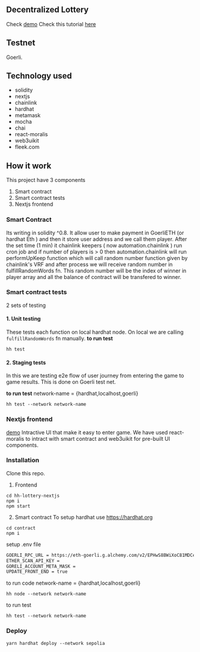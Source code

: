 ## Decentralized Lottery
Check [demo](https://tiny-dew-2052.on.fleek.co/)
Check this tutorial [here](https://www.youtube.com/watch?v=gyMwXuJrbJQ&t=63378s&ab_channel=freeCodeCamp.org)
## Testnet
Goerli.

## Technology used
- solidity
- nextjs
- chainlink
- hardhat
- metamask
- mocha
- chai
- react-moralis
- web3uikit
- fleek.com
## How it work
This project have 3 components 
1. Smart contract
2. Smart contract tests
3. Nextjs frontend

### Smart Contract
Its writing in solidity ^0.8. It allow user to make payment in GoerliETH (or hardhat Eth ) and then it store user address and we call them player. After the set time (1 min) it chainlink keepers ( now automation.chainlink ) run cron job and if number of players is > 0 then automation.chainlink will run performUpKeep function which will call random number function given by chainlink's VRF and after process we will receive random number in fulfillRandomWords fn. This random number will be the index of winner in player array and all the balance of contract will be transfered to winner.

### Smart contract tests
2 sets of testing
#### 1. Unit testing
These tests each function on local hardhat node. On local we are calling `fulfillRandomWords` fn manually.
**to run test** 
```
hh test
```

#### 2. Staging tests
In this we are testing e2e flow of user journey from entering the game to game results. This is done on Goerli test net.

**to run test** 
network-name = {hardhat,localhost,goerli}

```
hh test --network network-name
```

### Nextjs frontend
[demo](https://tiny-dew-2052.on.fleek.co/)
Intractive UI that make it easy to enter game. We have used react-moralis to intract with smart contract and web3uikit for pre-built UI components.

### Installation
Clone this repo.
1. Frontend
```
cd hh-lottery-nextjs
npm i 
npm start
```
2. Smart contract
To setup hardhat use https://hardhat.org

```
cd contract
npm i
```
setup .env file 
```bash
GOERLI_RPC_URL = https://eth-goerli.g.alchemy.com/v2/EPHwS8BWiXoC81MDCegyC0Nv-SFkZMed
ETHER_SCAN_API_KEY =
GORELI_ACCOUNT_META_MASK =
UPDATE_FRONT_END = true
```
to run code
network-name = {hardhat,localhost,goerli}
```
hh node --network network-name
```
to run test 
```
hh test --network network-name
```

### Deploy 

```
yarn hardhat deploy --network sepolia
```
